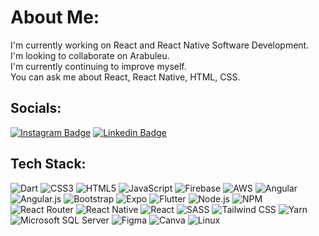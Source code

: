 # About Me:
I'm currently working on React and React Native Software Development.  
I'm looking to collaborate on Arabuleu.  
I'm currently continuing to improve myself.  
You can ask me about React, React Native, HTML, CSS.

## Socials:
[![Instagram Badge](https://img.shields.io/badge/-Instagram-E4405F?style=flat-square&logo=instagram&logoColor=white&link=https://instagram.com/yourusername)](https://instagram.com/nuridzce)
[![Linkedin Badge](https://img.shields.io/badge/-LinkedIn-0077B5?style=flat-square&logo=linkedin&logoColor=white&link=https://www.linkedin.com/in/yourusername)](https://www.linkedin.com/in/nuriduzce)

## Tech Stack:
![Dart](https://img.shields.io/badge/-Dart-0175C2?style=flat-square&logo=dart)
![CSS3](https://img.shields.io/badge/-CSS3-1572B6?style=flat-square&logo=css3)
![HTML5](https://img.shields.io/badge/-HTML5-E34F26?style=flat-square&logo=html5)
![JavaScript](https://img.shields.io/badge/-JavaScript-F7DF1E?style=flat-square&logo=javascript&logoColor=black)
![Firebase](https://img.shields.io/badge/-Firebase-FFCA28?style=flat-square&logo=firebase&logoColor=black)
![AWS](https://img.shields.io/badge/-AWS-232F3E?style=flat-square&logo=amazon-aws)
![Angular](https://img.shields.io/badge/-Angular-DD0031?style=flat-square&logo=angular)
![Angular.js](https://img.shields.io/badge/-AngularJS-E23237?style=flat-square&logo=angularjs)
![Bootstrap](https://img.shields.io/badge/-Bootstrap-563D7C?style=flat-square&logo=bootstrap)
![Expo](https://img.shields.io/badge/-Expo-1B1F23?style=flat-square&logo=expo)
![Flutter](https://img.shields.io/badge/-Flutter-02569B?style=flat-square&logo=flutter)
![Node.js](https://img.shields.io/badge/-Node.js-339933?style=flat-square&logo=nodedotjs&logoColor=white)
![NPM](https://img.shields.io/badge/-NPM-CB3837?style=flat-square&logo=npm)
![React Router](https://img.shields.io/badge/-React_Router-CA4245?style=flat-square&logo=react-router)
![React Native](https://img.shields.io/badge/-React_Native-000000?style=flat-square&logo=react)
![React](https://img.shields.io/badge/-React-20232A?style=flat-square&logo=react)
![SASS](https://img.shields.io/badge/-SASS-CC6699?style=flat-square&logo=sass)
![Tailwind CSS](https://img.shields.io/badge/-Tailwind_CSS-38B2AC?style=flat-square&logo=tailwind-css)
![Yarn](https://img.shields.io/badge/-Yarn-2C8EBB?style=flat-square&logo=yarn)
![Microsoft SQL Server](https://img.shields.io/badge/-Microsoft_SQL_Server-CC2927?style=flat-square&logo=microsoft-sql-server)
![Figma](https://img.shields.io/badge/-Figma-F24E1E?style=flat-square&logo=figma&logoColor=white)
![Canva](https://img.shields.io/badge/-Canva-00C4CC?style=flat-square&logo=canva)
![Linux](https://img.shields.io/badge/-Linux-FCC624?style=flat-square&logo=linux&logoColor=black)
